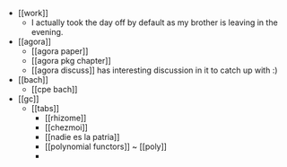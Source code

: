 - [[work]]
  - I actually took the day off by default as my brother is leaving in the evening.
- [[agora]]
  - [[agora paper]]
  - [[agora pkg chapter]]
  - [[agora discuss]] has interesting discussion in it to catch up with :)
- [[bach]]
  - [[cpe bach]]
- [[gc]]
  - [[tabs]]
    - [[rhizome]]
    - [[chezmoi]]
    - [[nadie es la patria]]
    - [[polynomial functors]] ~ [[poly]]
    - 
